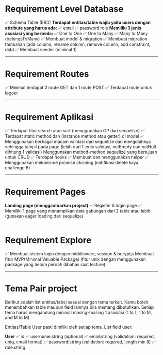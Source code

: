 # Requirement Level Database

✅ Schema Table (ERD)
**Terdapat entitas/table wajib yaitu users dengan attribute yang harus ada:**
✅ email
✅ password
role
**Memiliki 3 jenis asosiasi yang berbeda:**
✅ One to One 
✅ One to Many
✅ Many to Many (belongsToMany)
✅ Membuat model & migration
✅ Membuat migration tambahan (add column, rename column, remove column, add constraint, dsb)
✅ Membuat seeder (minimal 1)

------
# Requirement Routes

✅ Minimal terdapat 2 route GET dan 1 route POST
✅ Terdapat route untuk logout

------
# Requirement Aplikasi

✅ Terdapat fitur search atau sort (menggunakan OP dari sequelize)
✅ Terdapat static method dan (instance method atau getter) di model
✅ Menggunakan berbagai macam validasi dari sequelize dan mengolahnya sehingga tampil pada page (lebih dari 1 jenis validasi, notEmpty dan  notNull dihitung 1 validasi)
Menggunakan method-method sequelize yang bertujuan untuk CRUD
✅ Terdapat hooks
✅ Membuat dan menggunakan helper
✅ Menggunakan mekanisme promise chaining (notifikasi delete kaya challenge 6)

------
# Requirement Pages

**Landing page (menggambarkan project)**
✅ Register & login page
✅ Memiliki 1 page yang menampilkan data gabungan dari 2 table atau lebih (gunakan eager loading dari sequelize)

------
# Requirement Explore

✅ Membuat sistem login dengan middleware, session & bcryptjs
Membuat fitur MVP(Minimal Valuable Package) (fitur unik dengan menggunakan package yang belum pernah dibahas saat lecture)

------
# Tema Pair project

Berikut adalah list entitas/tabel sesuai dengan tema terkait. Kamu boleh menambahkan table maupun field lainnya bila memang dibutuhkan. Setiap tema harus mengandung minimal  masing-masing 1 asosiasi (1 to 1, 1 to M, and M to M).

Entitas/Table User pasti dimiliki oleh setiap tema. List field user:

**User**
✅ id
✅ username:string (optional)
✅ email:string  (validation: required, uniq, email format)
✅ password:string  (validation: required, length min 8)
✅ role:string
